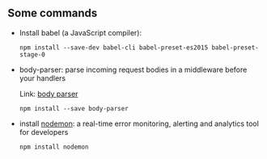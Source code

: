 ## Some commands

* Install babel (a JavaScript compiler): 

    `npm install --save-dev babel-cli babel-preset-es2015 babel-preset-stage-0`

* body-parser: parse incoming request bodies in a middleware before your handlers

    Link: [body parser](https://github.com/expressjs/body-parser)
    
    `npm install --save body-parser`

* install [nodemon](https://www.npmjs.com/package/nodemon): a real-time error monitoring, 
alerting and analytics tool for developers

    `npm install nodemon`